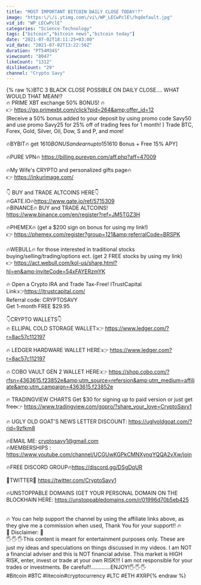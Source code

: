 ```yaml
---
title: "MOST IMPORTANT BITCOIN DAILY CLOSE TODAY!?"
image: "https:\/\/i.ytimg.com\/vi\/WP_LECwPclE\/hqdefault.jpg"
vid_id: "WP_LECwPclE"
categories: "Science-Technology"
tags: ["bitcoin","bitcoin news","bitcoin today"]
date: "2021-07-02T18:11:25+03:00"
vid_date: "2021-07-02T13:22:56Z"
duration: "PT54M34S"
viewcount: "8047"
likeCount: "1312"
dislikeCount: "29"
channel: "Crypto Savy"
---
```

{% raw %}BTC 3 BLACK CLOSE POSSIBLE ON DAILY CLOSE.... WHAT WOULD THAT MEAN!?<br />🔥 PRIME XBT exchange 50% BONUS! 🔥<br /> 👉 <a rel="nofollow" target="blank" href="https://go.primexbt.com/click?pid=264&amp;offer_id=12">https://go.primexbt.com/click?pid=264&amp;offer_id=12</a><br /> (Receive a  50% bonus added to your deposit by using promo code Savy50<br />and use promo Savy25 for 25% off of trading fees for 1 month! ) Trade BTC, Forex, Gold, Silver, Oil, Dow, S and P, and more!<br /><br />🔥BYBIT🔥 get $1610  BONUS and earn up to 15% annual interest By using my link!<br /><a rel="nofollow" target="blank" href="https://bybit.com/en-US/register?affiliate_id=3476&amp;language=en-US&amp;group_id=0&amp;group_type=1">https://bybit.com/en-US/register?affiliate_id=3476&amp;language=en-US&amp;group_id=0&amp;group_type=1</a><br />[$1610 Bonus + Free 15% APY]<br /><br />🔥PURE VPN🔥  <a rel="nofollow" target="blank" href="https://billing.purevpn.com/aff.php?aff=47009">https://billing.purevpn.com/aff.php?aff=47009</a><br /><br />🔥My Wife's CRYPTO and personalized gifts page🔥  <br />👉  <a rel="nofollow" target="blank" href="https://inkurimage.com/">https://inkurimage.com/</a><br /> <br />👇 BUY and TRADE ALTCOINS HERE👇<br />🔥GATE.IO🔥<a rel="nofollow" target="blank" href="https://www.gate.io/ref/5715309">https://www.gate.io/ref/5715309</a><br />🔥BINANCE🔥  BUY and TRADE ALTCOINS!<br /><a rel="nofollow" target="blank" href="https://www.binance.com/en/register?ref=JM5TGZ3H">https://www.binance.com/en/register?ref=JM5TGZ3H</a><br /><br />🔥PHEMEX🔥 (get a $200 sign on bonus for using my link!)<br />👉 <a rel="nofollow" target="blank" href="https://phemex.com/register?group=121&amp;referralCode=BRSPK">https://phemex.com/register?group=121&amp;referralCode=BRSPK</a><br /><br />🔥WEBULL🔥 for those interested in traditional stocks buying/selling/trading/options ect. (get 2 FREE stocks by using my link)  <br />👉 <a rel="nofollow" target="blank" href="https://act.webull.com/kol-us/share.html?hl=en&amp;inviteCode=54xFAYERzmYK">https://act.webull.com/kol-us/share.html?hl=en&amp;inviteCode=54xFAYERzmYK</a><br /><br />🔥 Open a Crypto IRA and Trade Tax-Free! ITrustCapital<br />Link:👉 ​<a rel="nofollow" target="blank" href="https://itrustcapital.com/">https://itrustcapital.com/</a><br />Referral code: CRYPTOSAVY <br />Get 1-month FREE $29.95<br /><br />      👇CRYPTO WALLETS👇<br />🔥 ELLIPAL COLD STORAGE WALLET:👉  <a rel="nofollow" target="blank" href="https://www.ledger.com/?r=8ac57c112197">https://www.ledger.com/?r=8ac57c112197</a><br /><br /> 🔥 LEDGER HARDWARE WALLET HERE:👉  <a rel="nofollow" target="blank" href="https://www.ledger.com?r=8ac57c112197​">https://www.ledger.com?r=8ac57c112197​</a><br /> <br />🔥 COBO VAULT GEN 2 WALLET HERE:👉 <a rel="nofollow" target="blank" href="https://shop.cobo.com/?rfsn=4363615.f23852e&amp;utm_source=refersion&amp;utm_medium=affiliate&amp;utm_campaign=4363615.f23852e">https://shop.cobo.com/?rfsn=4363615.f23852e&amp;utm_source=refersion&amp;utm_medium=affiliate&amp;utm_campaign=4363615.f23852e</a> <br /><br />🔥 TRADINGVIEW CHARTS  Get $30 for signing up to paid version or just get free👉 <a rel="nofollow" target="blank" href="https://www.tradingview.com/gopro/?share_your_love=CryptoSavy1">https://www.tradingview.com/gopro/?share_your_love=CryptoSavy1</a><br /><br />🔥 UGLY OLD GOAT'S NEWS LETTER DISCOUNT: <a rel="nofollow" target="blank" href="https://uglyoldgoat.com/?rid=9zfkm8​">https://uglyoldgoat.com/?rid=9zfkm8​</a> <br /><br />🔥EMAIL ME: cryptosavy1@gmail.com <br />🔥MEMBERSHIPS :    <a rel="nofollow" target="blank" href="https://www.youtube.com/channel/UCGUwKGPkCMNXynqYQQA2vXw/join">https://www.youtube.com/channel/UCGUwKGPkCMNXynqYQQA2vXw/join</a><br /><br />🔥FREE DISCORD GROUP🔥 ​<a rel="nofollow" target="blank" href="https://discord.gg/DSgDqUR">https://discord.gg/DSgDqUR</a><br /><br />🌟TWITTER🌟   <a rel="nofollow" target="blank" href="https://twitter.com/CryptoSavy1">https://twitter.com/CryptoSavy1</a><br /><br />🔥UNSTOPPABLE DOMAINS (GET YOUR PERSONAL DOMAIN ON THE BLOCKHAIN HERE: <a rel="nofollow" target="blank" href="https://unstoppabledomains.com/r/01996d70b5eb425">https://unstoppabledomains.com/r/01996d70b5eb425</a><br />  <br /><br />🔥 You can help support the channel by using the affiliate links above, as they give me a commission when used, Thank You for your support!! 🔥<br />                                               🛑       Disclaimer:     🛑<br />🖐🖐🖐This content is meant for entertainment purposes only. These are just my ideas and speculations on things discussed in my videos. I am NOT a financial adviser and this is NOT financial advise. This market is HIGH RISK, enter, invest or trade at your own RISK!!! I am not responsible for your trades or investments. Be careful!!.............ENJOY!🖐🖐🖐<br />#Bitcoin​ #BTC​ #litecoin​ #cryptocurrency​ #LTC​ #ETH​ #XRP​{% endraw %}
